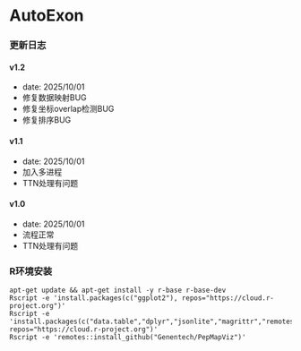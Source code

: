 # AutoExon

### 更新日志

#### v1.2

- date: 2025/10/01
- 修复数据映射BUG
- 修复坐标overlap检测BUG
- 修复排序BUG

#### v1.1

- date: 2025/10/01
- 加入多进程
- TTN处理有问题

#### v1.0

- date: 2025/10/01
- 流程正常
- TTN处理有问题

### R环境安装

```
apt-get update && apt-get install -y r-base r-base-dev
Rscript -e 'install.packages(c("ggplot2"), repos="https://cloud.r-project.org")'
Rscript -e 'install.packages(c("data.table","dplyr","jsonlite","magrittr","remotes"), repos="https://cloud.r-project.org")'
Rscript -e 'remotes::install_github("Genentech/PepMapViz")'
```

